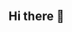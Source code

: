## Hi there 👋

<!--
**teagardan/teagardan** is a ✨ _special_ ✨ repository because its `README.md` (this file) appears on your GitHub profile.

Here are some ideas to get you started:

## Getting Started

This guide helps you set up and run the Teagardan project.

**Prerequisites:**

*   Git
*   Python 3.11 (or later)  with the following packages: `flask`, `sqlite3`, `llama-cpp`, `requests`, `sentence-transformers` (see `requirements.txt` for a complete list).
*   Node.js and npm (for the frontend)
*   An LLM model (e.g., a GGML model in `.gguf` format) for local use.  Place this model in a directory specified in `api.py`.  You may have to make a directory for your model files.
*   Ollama (if you want to use ollama models)


**Steps:**

1.  **Clone the Repository:** `git clone <your_repo_url>`

2.  **Create the Database:** Create a SQLite database file named `agent_data.db` in the `masterplan` directory.  (The database is created automatically if it does not exist, when the server starts, but you might want to pre-create one if needed.)

3.  **Install Python Dependencies:** Navigate to the `masterplan` directory and run: `pip install -r requirements.txt` (This assumes you have a `requirements.txt` file listing all required Python packages.)

4.  **Install Frontend Dependencies:** Navigate to the `masterplan/agent-system` directory and run: `npm install`

5.  **Configure the LLM:** Update the `model_path` variable in `masterplan/api.py` to point to your local LLM model file. For example:  `model_path = "/path/to/your/llama-model.gguf"`

6.  **Run the Flask Server:** Navigate to the `masterplan` directory and run: `python api.py` (This starts the Flask web server on the specified port. Check for the `port` variable in `api.py`)

7.  **Start the React Development Server (Optional, for web UI):** If you are using the React application, navigate to the `masterplan/agent-system` directory and run `npm start`. This will start a development server and open the application in your browser (usually on port 8080).


8.  **Access the UI:** Open your web browser and navigate to the URL specified by your Flask or React development server.  The URL will usually be `localhost` for the React UI and  `localhost' for API access.

For more advanced setup, usage instructions, and details on contributing, please refer to the documentation.
